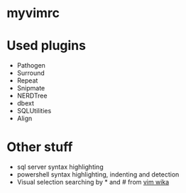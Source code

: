 myvimrc
=======

# Used plugins

* Pathogen
* Surround
* Repeat
* Snipmate
* NERDTree
* dbext
* SQLUtilities
* Align

# Other stuff

* sql server syntax highlighting
* powershell syntax highlighting, indenting and detection
* Visual selection searching by * and # from [vim wika](http://vim.wikia.com/wiki/VimTip171)

